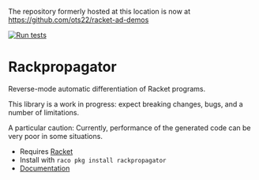 The repository formerly hosted at this location is now at https://github.com/ots22/racket-ad-demos

[![Run tests](https://github.com/ots22/rackpropagator/actions/workflows/run-tests.yml/badge.svg)](https://github.com/ots22/rackpropagator/actions/workflows/run-tests.yml)

# Rackpropagator

Reverse-mode automatic differentiation of Racket programs.

This library is a work in progress: expect breaking changes, bugs, and
a number of limitations.

A particular caution: Currently, performance of the generated code can
be very poor in some situations.

- Requires [Racket](https://racket-lang.org/)
- Install with `raco pkg install rackpropagator`
- [Documentation](http://ots22.github.io/rackpropagator)
